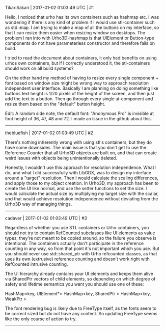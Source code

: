 TikariSakari | 2017-01-02 01:03:49 UTC | #1

Hello, I noticed that urho has its own containers such as hashmap etc. I was wondering if there is any kind of problem if I would use stl-container such as std::map. I am trying to make a map of all the buttons on my interface, so that I can resize them easier when resizing window on desktops. The problem I ran into with Urho3D-hashmap is that UIElement or Button-type components do not have parameterless constructor and therefore fails on build.

I tried to read the document about containers, it only had benefits on using urhos own containers, but if I correctly understood it, the stl-containers should work on all build systems?

On the other hand my method of having to resize every single component + font based on window size might be wrong way to approach resolution independent user interface. Basically I am planning on doing something like buttons text height is 1/20 pixels of the height of the screen, and then just add the text to a button. Then go through every single ui-component and resize them based on the "default" button height.

Edit: A random side note, the default font: "Anonymous Pro" is invisible at font height of 36, 47, 48 and 72. I made an issue in the github about this.

-------------------------

thebluefish | 2017-01-02 01:03:49 UTC | #2

There's nothing inherently wrong with using stl's containers, but they do have some downsides. The main issue is that you don't get to use the Reference Counter that all Urho3D objects are built on, and that can create weird issues with objects being unintentionally deleted.

Honestly, I wouldn't use this approach for resolution independence. What I do, and what I did successfully with LibGDX, was to design my interface around a "target" resolution. Then I would calculate the scaling differences, and apply those to my object creation. In Urho3D, my approach has been to create the UI like normal, and use the setter functions to set the size. I would calculate the actual size by multiplying my target size with the scalar, and that would achieve resolution independence without deviating from the Urho3D way of managing things.

-------------------------

cadaver | 2017-01-02 01:03:49 UTC | #3

Regardless of whether you use STL containers or Urho containers, you should not try to contain RefCounted subclasses like UI elements as value types; they're not meant to be copied around, so the failure you observe is intentional. The containers actually don't participate in the reference counting in any way, so from that point it's not important which you use. But you should never use std::shared_ptr with Urho refcounted classes, as that uses its own (extrusive) reference counting and doesn't work right with RefCounted intrusive counting.

The UI hierarchy already contains your UI elements and keeps them alive via SharedPtr vectors of child elements, so depending on which degree of safety and lifetime semantics you want you should use one of these:

HashMap<key, UIElement*>
HashMap<key, SharedPtr<UIElement> >
HashMap<key, WeakPtr<UIElement> >

The font rendering bug is likely due to FreeType itself, as the fonts seem to be correct sized but do not have any content. So updating FreeType seems like the only course of action to try.

-------------------------

